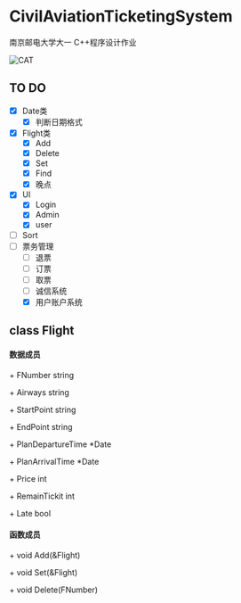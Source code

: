 # CivilAviationTicketingSystem

南京邮电大学大一 C++程序设计作业

![CAT](https://i.loli.net/2021/04/12/ecmFQEv29pq5iKj.png)

## TO DO

- [x] Date类
  - [x] 判断日期格式
- [x] Flight类
  - [x] Add
  - [x] Delete
  - [x] Set
  - [x] Find
  - [x] 晚点
- [x] UI
  - [x] Login
  - [x] Admin
  - [x] user
- [ ] Sort
- [ ] 票务管理
  - [ ] 退票
  - [ ] 订票
  - [ ] 取票
  - [ ] 诚信系统
  - [x] 用户账户系统

## class Flight

#### 数据成员 

\+ FNumber string

\+ Airways string

\+ StartPoint string

\+ EndPoint string

\+ PlanDepartureTime *Date

\+ PlanArrivalTime *Date

\+ Price int

\+ RemainTickit int

\+ Late bool

#### 函数成员

\+ void Add(&Flight)

\+ void Set(&Flight)

\+ void Delete(FNumber)


